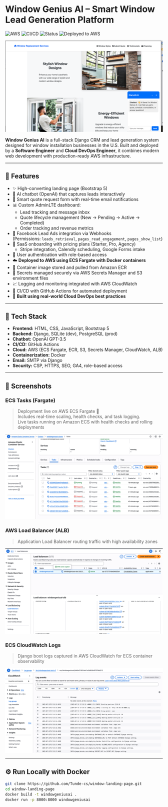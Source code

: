 # Window Genius AI – Smart Window Lead Generation Platform

![AWS](https://img.shields.io/badge/AWS-ECS%20Fargate-orange?logo=amazon-aws&logoColor=white)
![CI/CD](https://img.shields.io/badge/GitHub-Actions-blue?logo=github-actions&logoColor=white)
![Status](https://img.shields.io/website-up-down-green-red/http/windowgeniusai-alb-2062530771.us-east-1.elb.amazonaws.com/health)
![Deployed to AWS](https://img.shields.io/badge/Deployed-AWS--ECS--Fargate-green?logo=amazonaws)


![Landing Screenshot](static/assets/img/landing-screenshot.png)


**Window Genius AI** is a full-stack Django CRM and lead generation system designed for window installation businesses in the U.S. Built and deployed by a **Software Engineer** and **Cloud DevOps Engineer**, it combines modern web development with production-ready AWS infrastructure.

---

## 🚀 Features

- ✨ High-converting landing page (Bootstrap 5)
- 💬 AI chatbot (OpenAI) that captures leads interactively
- 📩 Smart quote request form with real-time email notifications
- 📊 Custom AdminLTE dashboard:
  - Lead tracking and message inbox
  - Quote lifecycle management (New → Pending → Active → Completed)
  - Order tracking and revenue metrics
- 🔗 Facebook Lead Ads integration via Webhooks  
  (Permissions: `leads_retrieval`, `pages_read_engagement`, `pages_show_list`)
- 🧠 SaaS onboarding with pricing plans (Starter, Pro, Agency)
  - Stripe integration, Calendly scheduling, Google Forms intake
- 🔐 User authentication with role-based access
- ☁️ **Deployed to AWS using ECS Fargate with Docker containers**
- 🧱 Container image stored and pulled from Amazon ECR
- 🔐 Secrets managed securely via AWS Secrets Manager and S3 environment files
- 📈 Logging and monitoring integrated with AWS CloudWatch
- 🔄 CI/CD with GitHub Actions for automated deployment
- 🧠 **Built using real-world Cloud DevOps best practices**

---

## 🧠 Tech Stack

- **Frontend:** HTML, CSS, JavaScript, Bootstrap 5
- **Backend:** Django, SQLite (dev), PostgreSQL (prod)
- **Chatbot:** OpenAI GPT-3.5
- **CI/CD:** GitHub Actions
- **Cloud:** AWS (ECS Fargate, ECR, S3, Secrets Manager, CloudWatch, ALB)
- **Containerization:** Docker
- **Email:** SMTP via Django
- **Security:** CSP, HTTPS, SEO, GA4, role-based access

---

## 📸 Screenshots

### ECS Tasks (Fargate)

> Deployment live on AWS ECS Fargate 🚀  
> Includes real-time scaling, health checks, and task logging.  
> Live tasks running on Amazon ECS with health checks and rolling deployments

![ECS Tasks Screenshot](static/assets/img/ecs-tasks.png)

### AWS Load Balancer (ALB)

> Application Load Balancer routing traffic with high availability zones

![ALB Screenshot](static/assets/img/alb-dashboard.png)

### ECS CloudWatch Logs

> Django boot logs captured in AWS CloudWatch for ECS container observability

![CloudWatch Logs](static/assets/img/cloudwatch-logs.png)


---

## ⚙️ Run Locally with Docker

```bash
git clone https://github.com/Tunde-cs/window-landing-page.git
cd window-landing-page
docker build -t windowgeniusai .
docker run -p 8000:8000 windowgeniusai
